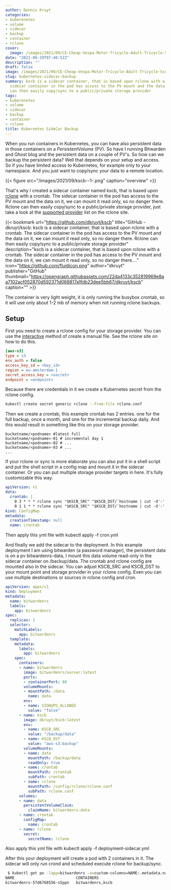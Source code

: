 ```yaml
---
author: Dennis Kruyt
categories:
- kuberenetes
- volume
- sidecar
- backup
- container
- rclone
cover:
  image: /images/2021/09/CE-Cheap-Vespa-Motor-Tricycle-Adult-Tricycle-Scooter-3-Wheel-Scooter.webp
date: "2021-09-29T07:40:52Z"
description: ""
draft: false
image: /images/2021/09/CE-Cheap-Vespa-Motor-Tricycle-Adult-Tricycle-Scooter-3-Wheel-Scooter.webp
slug: kubernetes-sidecar-backup
summary: kscb is a sidecar container, that is based upon rclone with a crontab. The
  sidecar container in the pod has access to the PV mount and the data on it, Rclone
  can then easily copy/sync to a public/private storage provider
tags:
- kuberenetes
- volume
- sidecar
- backup
- container
- rclone
title: Kubernetes SideCar Backup
---
```



When you run containers in Kubernetes, you can have also persistent data in those containers on a _PersistentVolume_ (PV). So have I running Bitwarden and Ghost blog and the persistent data on a couple of PV's. So how can we backup the persistent data? Well that depends on your setup and access. So if you have limited access to Kubernetes, for example only to your namespace. And you just want to copy/sync your data to a remote location.

{{< figure src="/images/2021/09/kscb--1-.png" caption="overview" >}}

That's why I created a sidecar container named kscb, that is based upon [rclone](https://rclone.org/) with a crontab. The sidecar container in the pod has access to the PV mount and the data on it, we can mount it read only, so no danger there. Rclone can then easily copy/sync to a public/private storage provider, just take a look at the [supported provider](https://rclone.org/#providers) list on the rclone site.

{{< bookmark url="https://github.com/dkruyt/kscb" title="GitHub - dkruyt/kscb: kscb is a sidecar container, that is based upon rclone with a crontab. The sidecar container in the pod has access to the PV mount and the data on it, we can mount it read only, so no danger there. Rclone can then easily copy/sync to a public/private storage provider" description="kscb is a sidecar container, that is based upon rclone with a crontab. The sidecar container in the pod has access to the PV mount and the data on it, we can mount it read only, so no danger there...." icon="https://github.com/fluidicon.png" author="dkruyt" publisher="GitHub" thumbnail="https://opengraph.githubassets.com/22da4133c352819969e8aa7102acf052870d592371d068817a1fdb23dee5bb67/dkruyt/kscb" caption="" >}}

The container is very light weight, it is only running the busybox crontab, so it will use only about 1-2 mb of memory when not running rclone backups.

## Setup

First you need to create a rclone config for your storage provider.  You can use the [interactive](https://rclone.org/commands/rclone_config/) method of create a manual file. See the rclone site on how to do this.

```ini
[aws-s3]
type = s3
env_auth = false
access_key_id = <key_id>
region = eu-amsterdam-1
secret_access_key = <secret>
endpoint = <endpoint>
```

Because there are credentials in it we create a Kubernetes secret from the rclone config.

```bash
kubectl create secret generic rclone --from-file rclone.conf
```

Then we create a crontab, this example crontab has 2 entries. one for the full backup, once a month, and one for the incremental backup daily. And this would result in something like this on your storage provider.

```
bucketname/<podname> #latest full
bucketname/<podname>-01 # incremental day 1
bucketname/<podname>-02 # ...
bucketname/<podname>-03 # ...
...
```

If your rclone or sync is more elaborate you can also put it in a shell script and put the shell script in a config map and mount it in the sidecar container. Or you can put multiple storage provider targets in here. It's fully customizable this way.

```yaml
apiVersion: v1
data:
  crontab: |
    0 3 * * * rclone sync "$KSCB_SRC" "$KSCB_DST/`hostname | cut -d'-' -f1`" -v --backup-dir="$KSCB_DST/`hostname | cut -d'-' -f1`-`date +%d`"
    0 1 1 * * rclone sync "$KSCB_SRC" "$KSCB_DST/`hostname | cut -d'-' -f1`" -v
kind: ConfigMap
metadata:
  creationTimestamp: null
  name: crontab
```

Then apply this yml file with kubectl apply -f cron.yml

And finally we add the sidecar to the deployment. In this example deployment  I am using bitwarden (a password manager), the persistent data is on a pv bitwardenrs-data, I mount this data volume read-only in the sidecar container on /backup/data. The crontab and rclone config are mounted also in the sidecar. You can adjust KSCB_SRC and KSCB_DST to your mount point and storage provider in your rclone config. Even you can use multiple destinations or sources in rclone config and cron.

```yaml
apiVersion: apps/v1
kind: Deployment
metadata:
  name: bitwardenrs
  labels:
    app: bitwardenrs
spec:
  replicas: 1
  selector:
    matchLabels:
      app: bitwardenrs
  template:
    metadata:
      labels:
        app: bitwardenrs
    spec:
      containers:
      - name: bitwardenrs
        image: bitwardenrs/server:latest
        ports:
        - containerPort: 80
        volumeMounts:
        - mountPath: /data
          name: data
        env:
        - name: SIGNUPS_ALLOWED
          value: "false"
      - name: kscb
        image: dkruyt/kscb:latest
        env:
        - name: KSCB_SRC
          value: "/backup/data"
        - name: KSCB_DST
          value: "aws-s3:backup"
        volumeMounts:
        - name: data
          mountPath: /backup/data
          readOnly: true
        - name: crontab
          mountPath: /crontab
          subPath: crontab
        - name: rclone
          mountPath: /config/rclone/rclone.conf
          subPath: rclone.conf
      volumes:
      - name: data
        persistentVolumeClaim:
          claimName: bitwardenrs-data
      - name: crontab
        configMap:
          name: crontab
      - name: rclone
        secret:
          secretName: rclone
```

Also apply this yml file with kubectl apply -f deployment-sidecar.yml

After this your deployment will create a pod with 2 containers in it. The sidecar will only run crond and scheduled execute rclone for backup/sync.

```bash
 $ kubectl get po -lapp=bitwardenrs -o=custom-columns=NAME:.metadata.name,CONTAINERS:.spec.containers[*].name
NAME                           CONTAINERS
bitwardenrs-57d6768556-s5ppn   bitwardenrs,kscb
```



